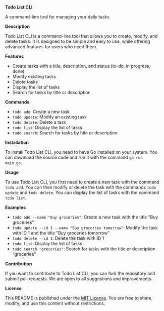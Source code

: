 **Todo List CLI**

A command-line tool for managing your daily tasks

**Description**

Todo List CLI is a command-line tool that allows you to create, modify, and delete tasks. It is designed to be simple and easy to use, while offering advanced features for users who need them.

**Features**

* Create tasks with a title, description, and status (to-do, in progress, done)
* Modify existing tasks
* Delete tasks
* Display the list of tasks
* Search for tasks by title or description

**Commands**

* `todo add`: Create a new task
* `todo update`: Modify an existing task
* `todo delete`: Delete a task
* `todo list`: Display the list of tasks
* `todo search`: Search for tasks by title or description

**Installation**

To install Todo List CLI, you need to have Go installed on your system. You can download the source code and run it with the command `go run main.go`.

**Usage**

To use Todo List CLI, you first need to create a new task with the command `todo add`. You can then modify or delete the task with the commands `todo update` and `todo delete`. You can display the list of tasks with the command `todo list`.

**Examples**

* `todo add --name "Buy groceries"`: Create a new task with the title "Buy groceries"
* `todo update --id 1 --name "Buy groceries tomorrow"`: Modify the task with ID 1 and the title "Buy groceries tomorrow"
* `todo delete --id 1`: Delete the task with ID 1
* `todo list`: Display the list of tasks
* `todo search "groceries"`: Search for tasks with the title or description "groceries"

**Contribution**

If you want to contribute to Todo List CLI, you can fork the repository and submit pull requests. We are open to all suggestions and improvements.

**License**

This README is published under the [MIT License](https://opensource.org/licenses/MIT). You are free to share, modify, and use this content without restrictions.